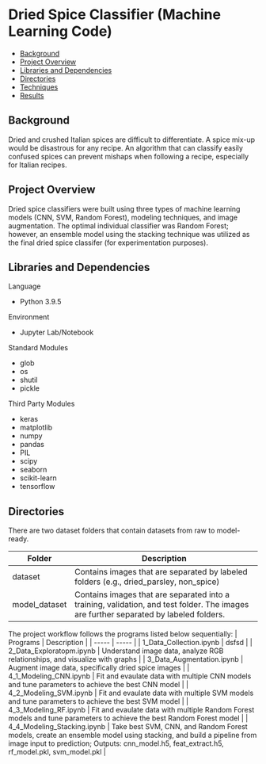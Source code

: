 # Dried Spice Classifier (Machine Learning Code)

* [Background](#background)
* [Project Overview](#project-overview)
* [Libraries and Dependencies](#libraries-and-dependencies)
* [Directories](#directories)
* [Techniques](#techniques)
* [Results](#results)

## Background
Dried and crushed Italian spices are difficult to differentiate. A spice mix-up would be disastrous for any recipe. An algorithm that can classify easily confused spices can prevent mishaps when following a recipe, especially for Italian recipes.

## Project Overview
Dried spice classifiers were built using three types of machine learning models (CNN, SVM, Random Forest), modeling techniques, and image augmentation. The optimal individual classifier was Random Forest; however, an ensemble model using the stacking technique was utilized as the final dried spice classifer (for experimentation purposes). 


## Libraries and Dependencies
Language
- Python 3.9.5

Environment
- Jupyter Lab/Notebook

Standard Modules
- glob
- os
- shutil
- pickle

Third Party Modules
- keras
- matplotlib
- numpy
- pandas
- PIL
- scipy
- seaborn
- scikit-learn
- tensorflow

## Directories
There are two dataset folders that contain datasets from raw to model-ready.

| Folder | Description |
| ----- | ----- |
| dataset | Contains images that are separated by labeled folders (e.g., dried_parsley, non_spice) |
| model_dataset | Contains images that are separated into a training, validation, and test folder. The images are further separated by labeled folders. |

The project workflow follows the programs listed below sequentially:
| Programs | Description |
| ----- | ----- |
| 1_Data_Collection.ipynb | dsfsd |
| 2_Data_Exploratopm.ipynb | Understand image data, analyze RGB relationships, and visualize with graphs |
| 3_Data_Augmentation.ipynb | Augment image data, specifically dried spice images |
| 4_1_Modeling_CNN.ipynb | Fit and evaulate data with multiple CNN models and tune parameters to achieve the best CNN model |
| 4_2_Modeling_SVM.ipynb | Fit and evaulate data with multiple SVM models and tune parameters to achieve the best SVM model |
| 4_3_Modeling_RF.ipynb | Fit and evaulate data with multiple Random Forest models and tune parameters to achieve the best Random Forest model |
| 4_4_Modeling_Stacking.ipynb | Take best SVM, CNN, and Random Forest models, create an ensemble model using stacking, and build a pipeline from image input to prediction; Outputs: cnn_model.h5, feat_extract.h5,  rf_model.pkl, svm_model.pkl |

